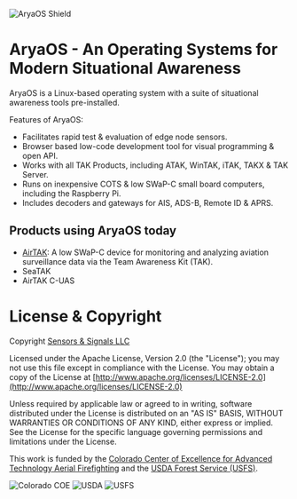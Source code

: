 ![AryaOS Shield](https://aryaos.readthedocs.io/en/latest/media/aryaos_logo.png)

# AryaOS - An Operating Systems for Modern Situational Awareness

AryaOS is a Linux-based operating system with a suite of situational awareness tools pre-installed. 

Features of AryaOS:

* Facilitates rapid test & evaluation of edge node sensors.
* Browser based low-code development tool for visual programming & open API.
* Works with all TAK Products, including ATAK, WinTAK, iTAK, TAKX & TAK Server.
* Runs on inexpensive COTS & low SWaP-C small board computers, including the Raspberry Pi.
* Includes decoders and gateways for AIS, ADS-B, Remote ID & APRS.

## Products using AryaOS today

* [AirTAK](https://www.snstac.com/airtak): A low SWaP-C device for monitoring and analyzing aviation surveillance data via the Team Awareness Kit (TAK).
* SeaTAK
* AirTAK C-UAS

# License & Copyright

Copyright [Sensors & Signals LLC](https://www.snstac.com)

Licensed under the Apache License, Version 2.0 (the "License");
you may not use this file except in compliance with the License.
You may obtain a copy of the License at [http://www.apache.org/licenses/LICENSE-2.0](http://www.apache.org/licenses/LICENSE-2.0)

Unless required by applicable law or agreed to in writing, software
distributed under the License is distributed on an "AS IS" BASIS,
WITHOUT WARRANTIES OR CONDITIONS OF ANY KIND, either express or implied.
See the License for the specific language governing permissions and
limitations under the License.

This work is funded by the [Colorado Center of Excellence for Advanced Technology Aerial Firefighting](https://www.cofiretech.org/feature-projects/team-awareness-kit-tak) and the [USDA Forest Service (USFS)](https://www.fs.usda.gov/managing-land/fire).

![Colorado COE](https://images.squarespace-cdn.com/content/v1/6477cab5986c146297acea21/3eaaf2d1-60d4-4883-b944-8a02f1836664/coe+logo.png?format=105)
![USDA](https://images.squarespace-cdn.com/content/v1/6477cab5986c146297acea21/f72561b6-0cf4-4b7f-ac41-75d4bbc076d8/Logo_of_the_United_States_Department_of_Agriculture.svg.png?format=100)
![USFS](https://images.squarespace-cdn.com/content/v1/6477cab5986c146297acea21/61bde71a-14a1-455c-a8ef-90ba685f27c7/Logo_of_the_United_States_Forest_Service.svg+%281%29.png?format=100)
